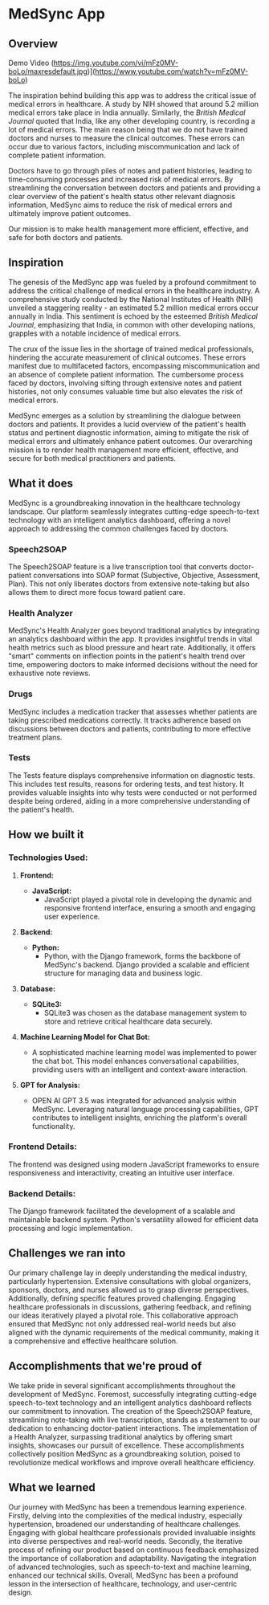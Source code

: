 # MedSync App

## Overview
Demo Video
(https://img.youtube.com/vi/mFz0MV-boLo/maxresdefault.jpg)](https://www.youtube.com/watch?v=mFz0MV-boLo)

The inspiration behind building this app was to address the critical issue of medical errors in healthcare. A study by NIH showed that around 5.2 million medical errors take place in India annually. Similarly, the *British Medical Journal* quoted that India, like any other developing country, is recording a lot of medical errors. The main reason being that we do not have trained doctors and nurses to measure the clinical outcomes. These errors can occur due to various factors, including miscommunication and lack of complete patient information.

Doctors have to go through piles of notes and patient histories, leading to time-consuming processes and increased risk of medical errors. By streamlining the conversation between doctors and patients and providing a clear overview of the patient's health status other relevant diagnosis information, MedSync aims to reduce the risk of medical errors and ultimately improve patient outcomes.

Our mission is to make health management more efficient, effective, and safe for both doctors and patients.

## Inspiration
The genesis of the MedSync app was fueled by a profound commitment to address the critical challenge of medical errors in the healthcare industry. A comprehensive study conducted by the National Institutes of Health (NIH) unveiled a staggering reality - an estimated 5.2 million medical errors occur annually in India. This sentiment is echoed by the esteemed *British Medical Journal*, emphasizing that India, in common with other developing nations, grapples with a notable incidence of medical errors.

The crux of the issue lies in the shortage of trained medical professionals, hindering the accurate measurement of clinical outcomes. These errors manifest due to multifaceted factors, encompassing miscommunication and an absence of complete patient information. The cumbersome process faced by doctors, involving sifting through extensive notes and patient histories, not only consumes valuable time but also elevates the risk of medical errors.

MedSync emerges as a solution by streamlining the dialogue between doctors and patients. It provides a lucid overview of the patient's health status and pertinent diagnostic information, aiming to mitigate the risk of medical errors and ultimately enhance patient outcomes. Our overarching mission is to render health management more efficient, effective, and secure for both medical practitioners and patients.
## What it does
MedSync is a groundbreaking innovation in the healthcare technology landscape. Our platform seamlessly integrates cutting-edge speech-to-text technology with an intelligent analytics dashboard, offering a novel approach to addressing the common challenges faced by doctors.

### Speech2SOAP

The Speech2SOAP feature is a live transcription tool that converts doctor-patient conversations into SOAP format (Subjective, Objective, Assessment, Plan). This not only liberates doctors from extensive note-taking but also allows them to direct more focus toward patient care.

### Health Analyzer

MedSync's Health Analyzer goes beyond traditional analytics by integrating an analytics dashboard within the app. It provides insightful trends in vital health metrics such as blood pressure and heart rate. Additionally, it offers "smart" comments on inflection points in the patient's health trend over time, empowering doctors to make informed decisions without the need for exhaustive note reviews.

### Drugs

MedSync includes a medication tracker that assesses whether patients are taking prescribed medications correctly. It tracks adherence based on discussions between doctors and patients, contributing to more effective treatment plans.

### Tests

The Tests feature displays comprehensive information on diagnostic tests. This includes test results, reasons for ordering tests, and test history. It provides valuable insights into why tests were conducted or not performed despite being ordered, aiding in a more comprehensive understanding of the patient's health.
## How we built it
### Technologies Used:

1. **Frontend:**
   - **JavaScript:**
     - JavaScript played a pivotal role in developing the dynamic and responsive frontend interface, ensuring a smooth and engaging user experience.

2. **Backend:**
   - **Python:**
     - Python, with the Django framework, forms the backbone of MedSync's backend. Django provided a scalable and efficient structure for managing data and business logic.

3. **Database:**
   - **SQLite3:**
     - SQLite3 was chosen as the database management system to store and retrieve critical healthcare data securely.

4. **Machine Learning Model for Chat Bot:**
   - A sophisticated machine learning model was implemented to power the chat bot. This model enhances conversational capabilities, providing users with an intelligent and context-aware interaction.

5. **GPT for Analysis:**
   - OPEN AI GPT 3.5 was integrated for advanced analysis within MedSync. Leveraging natural language processing capabilities, GPT contributes to intelligent insights, enriching the platform's overall functionality.

### Frontend Details:

The frontend was designed using modern JavaScript frameworks to ensure responsiveness and interactivity, creating an intuitive user interface.

### Backend Details:

The Django framework facilitated the development of a scalable and maintainable backend system. Python's versatility allowed for efficient data processing and logic implementation.

## Challenges we ran into

Our primary challenge lay in deeply understanding the medical industry, particularly hypertension. Extensive consultations with global organizers, sponsors, doctors, and nurses allowed us to grasp diverse perspectives. Additionally, defining specific features proved challenging. Engaging healthcare professionals in discussions, gathering feedback, and refining our ideas iteratively played a pivotal role. This collaborative approach ensured that MedSync not only addressed real-world needs but also aligned with the dynamic requirements of the medical community, making it a comprehensive and effective healthcare solution.

## Accomplishments that we're proud of

We take pride in several significant accomplishments throughout the development of MedSync. Foremost, successfully integrating cutting-edge speech-to-text technology and an intelligent analytics dashboard reflects our commitment to innovation. The creation of the Speech2SOAP feature, streamlining note-taking with live transcription, stands as a testament to our dedication to enhancing doctor-patient interactions. The implementation of a Health Analyzer, surpassing traditional analytics by offering smart insights, showcases our pursuit of excellence. These accomplishments collectively position MedSync as a groundbreaking solution, poised to revolutionize medical workflows and improve overall healthcare efficiency.
## What we learned
Our journey with MedSync has been a tremendous learning experience. Firstly, delving into the complexities of the medical industry, especially hypertension, broadened our understanding of healthcare challenges. Engaging with global healthcare professionals provided invaluable insights into diverse perspectives and real-world needs. Secondly, the iterative process of refining our product based on continuous feedback emphasized the importance of collaboration and adaptability. Navigating the integration of advanced technologies, such as speech-to-text and machine learning, enhanced our technical skills. Overall, MedSync has been a profound lesson in the intersection of healthcare, technology, and user-centric design.
